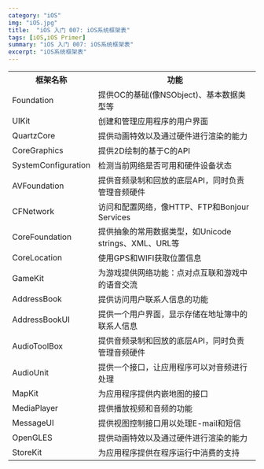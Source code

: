 ```yaml
---
category: "iOS"
img: "iOS.jpg"
title:  "iOS 入门 007: iOS系统框架表"
tags: [iOS,iOS Primer]
summary: "iOS 入门 007: iOS系统框架表"
excerpt: "iOS系统框架表"
---
```

<table>
<tr>
<th>框架名称</th>
<th>功能</th>
</tr>
<tr>
<td>Foundation</td>
<td>提供OC的基础(像NSObject)、基本数据类型等</td>
</tr>
<tr>
<td>UIKit</td>
<td>创建和管理应用程序的用户界面</td>
</tr>
<tr>
<td>QuartzCore</td>
<td>提供动画特效以及通过硬件进行渲染的能力</td>
</tr>
<tr>
<td>CoreGraphics</td>
<td>提供2D绘制的基于C的API</td>
</tr>
<tr>
<td>SystemConfiguration</td>
<td>检测当前网络是否可用和硬件设备状态</td>
</tr>
<tr>
<td>AVFoundation</td>
<td>提供音频录制和回放的底层API，同时负责管理音频硬件</td>
</tr>
<tr>
<td>CFNetwork</td>
<td>访问和配置网络，像HTTP、FTP和Bonjour Services</td>
</tr>
<tr>
<td>CoreFoundation</td>
<td>提供抽象的常用数据类型，如Unicode strings、XML、URL等</td>
</tr>
<tr>
<td>CoreLocation</td>
<td>使用GPS和WIFI获取位置信息</td>
</tr>
<tr>
<td>GameKit</td>
<td>为游戏提供网络功能：点对点互联和游戏中的语音交流</td>
</tr>
<tr>
<td>AddressBook</td>
<td>提供访问用户联系人信息的功能</td>
</tr>
<tr>
<td>AddressBookUI</td>
<td>提供一个用户界面，显示存储在地址簿中的联系人信息</td>
</tr>
<tr>
<td>AudioToolBox</td>
<td>提供音频录制和回放的底层API，同时负责管理音频硬件</td>
</tr>
<tr>
<td>AudioUnit</td>
<td>提供一个接口，让应用程序可以对音频进行处理</td>
</tr>
<tr>
<td>MapKit</td>
<td>为应用程序提供内嵌地图的接口</td>
</tr>
<tr>
<td>MediaPlayer</td>
<td>提供播放视频和音频的功能</td>
</tr>
<tr>
<td>MessageUI</td>
<td>提供视图控制接口用以处理E-mail和短信</td>
</tr>
<tr>
<td>OpenGLES</td>
<td>提供动画特效以及通过硬件进行渲染的能力</td>
</tr>
<tr>
<td>StoreKit</td>
<td>为应用程序提供在程序运行中消费的支持</td>
</tr>
</table>
